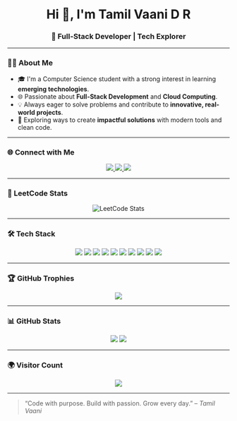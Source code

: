 <h1 align="center">Hi 👋, I'm Tamil Vaani D R</h1>
<h3 align="center">🚀 Full-Stack Developer | Tech Explorer</h3>

---

### 👩‍💻 About Me

- 🎓 I'm a Computer Science student with a strong interest in learning **emerging technologies**.
- 🌐 Passionate about **Full-Stack Development** and **Cloud Computing**.
- 💡 Always eager to solve problems and contribute to **innovative, real-world projects**.
- 🚀 Exploring ways to create **impactful solutions** with modern tools and clean code.

---

### 🌐 Connect with Me

<p align="center">
  <a href="https://www.linkedin.com/in/tamilvaanidr/" target="_blank" rel="noopener">
    <img src="https://img.shields.io/badge/LinkedIn-0A66C2?logo=linkedin&logoColor=white&style=for-the-badge" />
  </a>
  <a href="mailto:drtamilvaani2006@gmail.com">
    <img src="https://img.shields.io/badge/Gmail-D14836?logo=gmail&logoColor=white&style=for-the-badge" />
  </a>
  <a href="https://leetcode.com/u/DR_Tamil_vaani/" target="_blank" rel="noopener">
    <img src="https://img.shields.io/badge/LeetCode-FFA116?logo=leetcode&logoColor=white&style=for-the-badge" />
  </a>
</p>

---

### 🧩 LeetCode Stats

<p align="center">
  <img src="https://leetcard.jacoblin.cool/DR_Tamil_vaani?theme=dark&font=Baloo%20Bhaijaan%202" alt="LeetCode Stats" />
</p>

---

### 🛠️ Tech Stack

<p align="center">
  <img src="https://img.shields.io/badge/HTML5-E34F26?logo=html5&logoColor=white&style=for-the-badge" />
  <img src="https://img.shields.io/badge/CSS3-1572B6?logo=css3&logoColor=white&style=for-the-badge" />
  <img src="https://img.shields.io/badge/Bootstrap-7952B3?logo=bootstrap&logoColor=white&style=for-the-badge" />
  <img src="https://img.shields.io/badge/JavaScript-F7DF1E?logo=javascript&logoColor=black&style=for-the-badge" />
  <img src="https://img.shields.io/badge/React-20232A?logo=react&logoColor=61DAFB&style=for-the-badge" />
  <img src="https://img.shields.io/badge/Express.js-000000?logo=express&logoColor=white&style=for-the-badge" />
  <img src="https://img.shields.io/badge/MongoDB-4EA94B?logo=mongodb&logoColor=white&style=for-the-badge" />
  <img src="https://img.shields.io/badge/MySQL-4479A1?logo=mysql&logoColor=white&style=for-the-badge" />
  <img src="https://img.shields.io/badge/Java-007396?logo=java&logoColor=white&style=for-the-badge" />
  <img src="https://img.shields.io/badge/Figma-F24E1E?logo=figma&logoColor=white&style=for-the-badge" />
</p>

---

### 🏆 GitHub Trophies

<p align="center">
  <img src="https://github-profile-trophy.vercel.app/?username=TamilvaaniDR&theme=radical&title=Commits,Repositories,Stars,Experience&margin-w=10&no-frame=true" />
</p>

---

### 📊 GitHub Stats

<p align="center">
  <img src="https://github-readme-stats.vercel.app/api?username=TamilvaaniDR&show_icons=true&theme=radical" />
  <img src="https://github-readme-stats.vercel.app/api/top-langs/?username=TamilvaaniDR&layout=compact&theme=radical" />
</p>

---



### 🌍 Visitor Count

<p align="center">
  <img src="https://komarev.com/ghpvc/?username=TamilvaaniDR&label=Profile%20Views&color=0e75b6&style=flat" />
</p>

---

> “Code with purpose. Build with passion. Grow every day.” – *Tamil Vaani*
